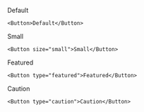 Default
```
<Button>Default</Button>
```

Small
```
<Button size="small">Small</Button>
```

Featured
```
<Button type="featured">Featured</Button>
```

Caution
```
<Button type="caution">Caution</Button>
```
